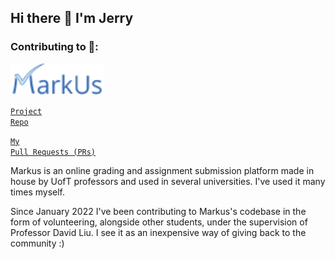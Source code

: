 ## Hi there 👋 I'm Jerry 
<!-- <code><img height="80" src="https://user-images.githubusercontent.com/67441706/153996107-36686c41-99b6-40e4-9898-495c4f2f0e4b.png"></code> -->

### **Contributing to** :construction_worker::

<code><img height="50" src="https://github.com/MarkUsProject/Markus/blob/master/app/assets/images/markus_logo_small.png"></code>

<code><a href="https://github.com/MarkUsProject/Markus">Project Repo</a></code>

<code><a href="https://github.com/pulls?q=is%3Apr+author%3ATheTallJerry+user%3AMarkUsProject">My Pull Requests (PRs)</a></code>

Markus is an online grading and assignment submission platform made in house by UofT professors and used in several universities. I've used it many times myself. 

Since January 2022 I've been contributing to Markus's codebase in the form of volunteering, alongside other students, under the supervision of Professor David Liu. I see it as an inexpensive way of giving back to the community :) 

